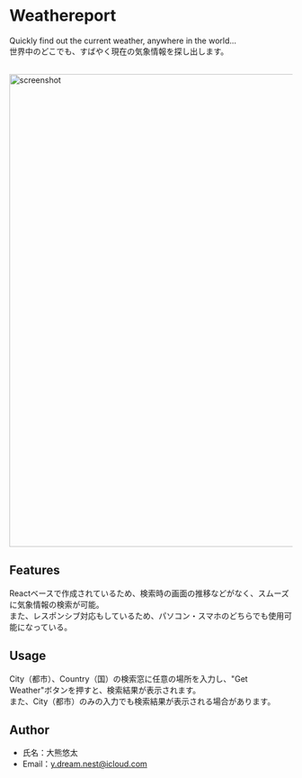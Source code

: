 # Weathereport

Quickly find out the current weather, anywhere in the world...<br />
世界中のどこでも、すばやく現在の気象情報を探し出します。

<br/>

<img width="840" alt="screenshot" src="https://user-images.githubusercontent.com/39920490/73659960-9bdd2e00-46da-11ea-8b1f-6fc896b50ed5.png">


## Features

Reactベースで作成されているため、検索時の画面の推移などがなく、スムーズに気象情報の検索が可能。<br />
また、レスポンシブ対応もしているため、パソコン・スマホのどちらでも使用可能になっている。

## Usage

City（都市）、Country（国）の検索窓に任意の場所を入力し、"Get Weather"ボタンを押すと、検索結果が表示されます。<br />
また、City（都市）のみの入力でも検索結果が表示される場合があります。

## Author

* 氏名：大熊悠太<br />
* Email：y.dream.nest@icloud.com